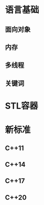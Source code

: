 # 语言基础
## 面向对象


## 内存


## 多线程


## 关键词


# STL容器


# 新标准
## C++11


## C++14


## C++17


## C++20
